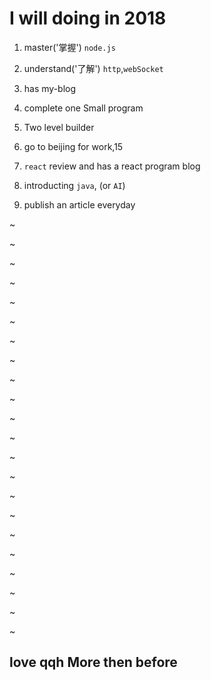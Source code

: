 # I will doing in 2018

1. master('掌握') `node.js`

2. understand('了解') `http`,`webSocket`

3. has my-blog

4. complete one Small program

5. Two level builder

6. go to beijing for work,15

7. `react` review and has a react program blog

8. introducting `java`, (or `AI`)

9. publish an article everyday

~

~

~

~

~

~

~

~

~

~

~

~

~

~

~

~

~

~

~

~

~

~

## love qqh More then before

















